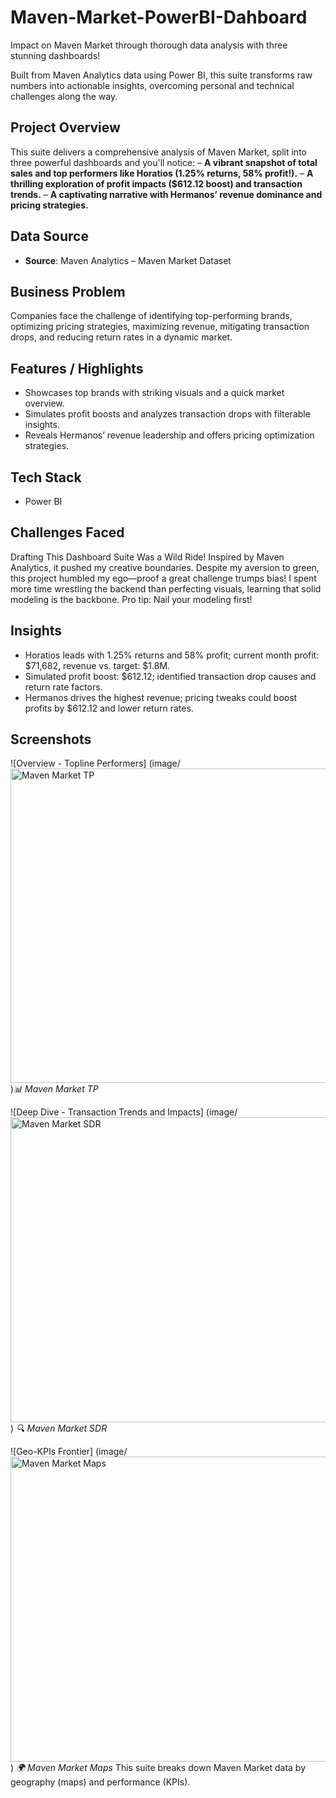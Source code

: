 # Maven-Market-PowerBI-Dahboard
Impact on Maven Market through thorough data analysis with three stunning dashboards!


Built from Maven Analytics data using Power BI, this suite transforms raw numbers into actionable insights, overcoming personal and technical challenges along the way.

## Project Overview
This suite delivers a comprehensive analysis of Maven Market, split into three powerful dashboards and you'll notice:
 – **A vibrant snapshot of total sales and top performers like Horatios (1.25% returns, 58% profit!).**
 – **A thrilling exploration of profit impacts ($612.12 boost) and transaction trends.**
– **A captivating narrative with Hermanos’ revenue dominance and pricing strategies.**

## Data Source
- **Source**: Maven Analytics – Maven Market Dataset


## Business Problem
Companies face the challenge of identifying top-performing brands, optimizing pricing strategies, maximizing revenue, mitigating transaction drops, and reducing return rates in a dynamic market.

## Features / Highlights
-  Showcases top brands with striking visuals and a quick market overview.
- Simulates profit boosts and analyzes transaction drops with filterable insights.
- Reveals Hermanos’ revenue leadership and offers pricing optimization strategies.

## Tech Stack
- Power BI

## Challenges Faced
Drafting This Dashboard Suite Was a Wild Ride! Inspired by Maven Analytics, it pushed my creative boundaries. Despite my aversion to green, this project humbled my ego—proof a great challenge trumps bias! I spent more time wrestling the backend than perfecting visuals, learning that solid modeling is the backbone. Pro tip: Nail your modeling first!

## Insights
- Horatios leads with 1.25% returns and 58% profit; current month profit: $71,682, revenue vs. target: $1.8M.
-  Simulated profit boost: $612.12; identified transaction drop causes and return rate factors.
-  Hermanos drives the highest revenue; pricing tweaks could boost profits by $612.12 and lower return rates.

## Screenshots
![Overview - Topline Performers] (image/<img width="878" height="503" alt="Maven Market TP" src="https://github.com/user-attachments/assets/7b166a8b-0a4e-4214-ac90-ee4e33b4e7b9" />
)*📊 Maven Market TP*

![Deep Dive - Transaction Trends and Impacts] (image/<img width="873" height="488" alt="Maven Market SDR" src="https://github.com/user-attachments/assets/c7064c8d-0c0f-4d3a-b433-aa4637230c47" />
)
*🔍 Maven Market SDR*

![Geo-KPIs Frontier] (image/<img width="867" height="488" alt="Maven Market Maps" src="https://github.com/user-attachments/assets/c99b48d3-bfa3-4f7e-b7f5-e94fa6d87b9d" />
) *🌍 Maven Market Maps*
This suite breaks down Maven Market data by geography (maps) and performance (KPIs).
